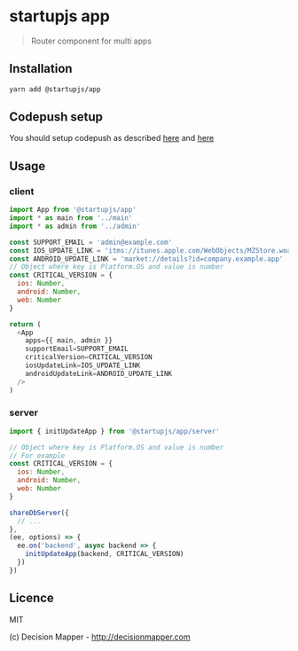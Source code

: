 # startupjs app
> Router component for multi apps

## Installation

```sh
yarn add @startupjs/app
```

## Codepush setup

You should setup codepush as described
[here](https://docs.microsoft.com/en-us/appcenter/distribution/codepush/react-native)
and [here](https://paper.dropbox.com/doc/Setup-CodePush-for-RN-app.--AgoJbp6ktolYMqTE0ksiVBqTAg-nKoimxRHPVDhAV8xgUei5)

## Usage

### client

```js
import App from '@startupjs/app'
import * as main from '../main'
import * as admin from '../admin'

const SUPPORT_EMAIL = 'admin@example.com'
const IOS_UPDATE_LINK = 'itms://itunes.apple.com/WebObjects/MZStore.woa/wa/viewSoftware?id=0000000000&mt=8'
const ANDROID_UPDATE_LINK = 'market://details?id=company.example.app'
// Object where key is Platform.OS and value is number
const CRITICAL_VERSION = {
  ios: Number,
  android: Number,
  web: Number
}

return (
  <App
    apps={{ main, admin }}
    supportEmail=SUPPORT_EMAIL
    criticalVersion=CRITICAL_VERSION
    iosUpdateLink=IOS_UPDATE_LINK
    androidUpdateLink=ANDROID_UPDATE_LINK
  />
)
```

### server
```js
import { initUpdateApp } from '@startupjs/app/server'

// Object where key is Platform.OS and value is number
// For example
const CRITICAL_VERSION = {
  ios: Number,
  android: Number,
  web: Number
}

shareDbServer({
  // ...
},
(ee, options) => {
  ee.on('backend', async backend => {
    initUpdateApp(backend, CRITICAL_VERSION)
  })
})
```

## Licence

MIT

(c) Decision Mapper - http://decisionmapper.com
